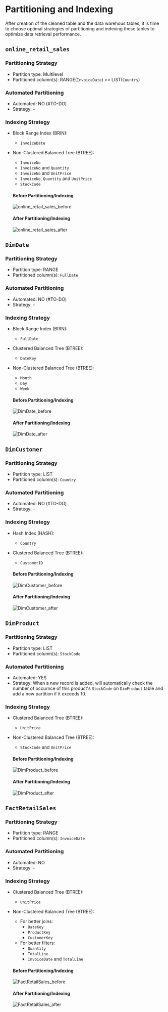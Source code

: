 # Partitioning and Indexing
After creation of the cleaned table and the data warehous tables, it is time to choose optimal strategies of partitioning and indexing these tables to optimize data retrieval performance.

## `online_retail_sales` 
### Partitioning Strategy 
- Partition type: Multilevel 
- Partitioned column(s): RANGE(`InvoiceDate`) >> LIST(`Country`) 
### Automated Partitioning 
- Automated: NO (#TO-DO)
- Strategy: -
### Indexing Strategy 
- Block Range Index (BRIN): 
    - `InvoiceDate`
- Non-Clustered Balanced Tree (BTREE): 
    - `InvoiceNo`
    - `InvoiceNo` and `Quantity`
    - `InvoiceNo` and `UnitPrice`
    - `InvoiceNo`, `Quantity` and `UnitPrice`
    - `StockCode`
    #### Before Partitioning/Indexing
    ![online_retail_sales_before](https://github.com/yossef-elmahdy/technical-assessment/blob/main/partitioning-indexing/online_retail_sales/Before.png)

    #### After Partitioning/Indexing
    ![online_retail_sales_after](https://github.com/yossef-elmahdy/technical-assessment/blob/main/partitioning-indexing/online_retail_sales/After.png)

## `DimDate` 
### Partitioning Strategy 
- Partition type: RANGE
- Partitioned column(s): `FullDate`
### Automated Partitioning 
- Automated: NO (#TO-DO)
- Strategy: -
### Indexing Strategy 
- Block Range Index (BRIN): 
    - `FullDate`
- Clustered Balanced Tree (BTREE):
    - `DateKey`
- Non-Clustered Balanced Tree (BTREE): 
    - `Month`
    - `Day` 
    - `Week` 
    #### Before Partitioning/Indexing
    ![DimDate_before](https://github.com/yossef-elmahdy/technical-assessment/blob/main/partitioning-indexing/DimDate/FullDate_Before.png)

    #### After Partitioning/Indexing
    ![DimDate_after](https://github.com/yossef-elmahdy/technical-assessment/blob/main/partitioning-indexing/DimDate/FullDate_Before.png)

## `DimCustomer` 
### Partitioning Strategy 
- Partition type: LIST 
- Partitioned column(s): `Country`
### Automated Partitioning 
- Automated: NO (#TO-DO)
- Strategy: -
### Indexing Strategy 
- Hash Index (HASH): 
    - `Country`
- Clustered Balanced Tree (BTREE):
    - `CustomerID`
    #### Before Partitioning/Indexing
    ![DimCustomer_before](https://github.com/yossef-elmahdy/technical-assessment/blob/main/partitioning-indexing/DimCustomer/CustomerID_Before.png)

    #### After Partitioning/Indexing
    ![DimCustomer_after](https://github.com/yossef-elmahdy/technical-assessment/blob/main/partitioning-indexing/DimCustomer/CustomerID_After.png)

## `DimProduct` 
### Partitioning Strategy 
- Partition type: LIST 
- Partitioned column(s): `StockCode`
### Automated Partitioning 
- Automated: YES 
- Strategy: When a new record is added, will automatically check the number of occurnce of this product's `StockCode` on `DimProduct` table and add a new partition if it exceeds 10. 
### Indexing Strategy 
- Clustered Balanced Tree (BTREE):
    - `UnitPrice`
- Non-Clustered Balanced Tree (BTREE): 
    - `StockCode` and `UnitPrice`
    #### Before Partitioning/Indexing
    ![DimProduct_before](https://github.com/yossef-elmahdy/technical-assessment/blob/main/partitioning-indexing/DimProduct/UnitPrice_Before.png)

    #### After Partitioning/Indexing
    ![DimProduct_after](https://github.com/yossef-elmahdy/technical-assessment/blob/main/partitioning-indexing/DimProduct/UnitPrice_After.png)

## `FactRetailSales` 
### Partitioning Strategy 
- Partition type: RANGE 
- Partitioned column(s): `InvoiceDate`
### Automated Partitioning 
- Automated: NO 
- Strategy: -
### Indexing Strategy 
- Clustered Balanced Tree (BTREE):
    - `UnitPrice`
- Non-Clustered Balanced Tree (BTREE): 
    - For better joins: 
        - `DateKey`
        - `ProductKey`
        - `CustomerKey`
    - For better filters: 
        - `Quantity`
        - `TotalLine`
        - `InvoiceDate` and `TotalLine`

    #### Before Partitioning/Indexing
    ![FactRetailSales_before]()

    #### After Partitioning/Indexing
    ![FactRetailSales_after]()
